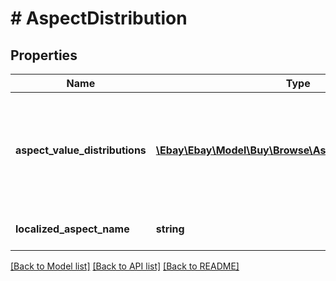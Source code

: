 # # AspectDistribution

## Properties

Name | Type | Description | Notes
------------ | ------------- | ------------- | -------------
**aspect_value_distributions** | [**\Ebay\Ebay\Model\Buy\Browse\AspectValueDistribution[]**](AspectValueDistribution.md) | An array of containers for the various values of the aspect and the match count and a HATEOAS reference (&lt;b&gt; refinementHref&lt;/b&gt;) for this aspect. | [optional]
**localized_aspect_name** | **string** | The name of an aspect, such as Brand, Color, etc. | [optional]

[[Back to Model list]](../../README.md#models) [[Back to API list]](../../README.md#endpoints) [[Back to README]](../../README.md)

